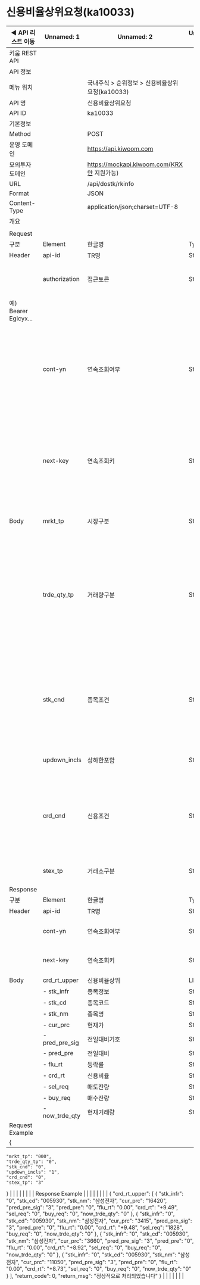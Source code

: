 # 신용비율상위요청(ka10033)

| ◀ API 리스트 이동 | Unnamed: 1 | Unnamed: 2 | Unnamed: 3 | Unnamed: 4 | Unnamed: 5 | Unnamed: 6 |
| --- | --- | --- | --- | --- | --- | --- |
| 키움 REST API |  |  |  |  |  |  |
| API 정보 |  |  |  |  |  |  |
| 메뉴 위치 |  | 국내주식 > 순위정보 > 신용비율상위요청(ka10033) |  |  |  |  |
| API 명 |  | 신용비율상위요청 |  |  |  |  |
| API ID |  | ka10033 |  |  |  |  |
| 기본정보 |  |  |  |  |  |  |
| Method |  | POST |  |  |  |  |
| 운영 도메인 |  | https://api.kiwoom.com |  |  |  |  |
| 모의투자 도메인 |  | https://mockapi.kiwoom.com(KRX만 지원가능) |  |  |  |  |
| URL |  | /api/dostk/rkinfo |  |  |  |  |
| Format |  | JSON |  |  |  |  |
| Content-Type |  | application/json;charset=UTF-8 |  |  |  |  |
| 개요 |  |  |  |  |  |  |
|  |  |  |  |  |  |  |
| Request |  |  |  |  |  |  |
| 구분 | Element | 한글명 | Type | Required | Length | Description |
| Header | api-id | TR명 | String | Y | 10 |  |
|  | authorization | 접근토큰 | String | Y | 1000 | 토큰 지정시 토큰타입("Bearer") 붙혀서 호출 
 예) Bearer Egicyx... |
|  | cont-yn | 연속조회여부 | String | N | 1 | 응답 Header의 연속조회여부값이 Y일 경우 다음데이터 요청시 응답 Header의 cont-yn값 세팅 |
|  | next-key | 연속조회키 | String | N | 50 | 응답 Header의 연속조회여부값이 Y일 경우 다음데이터 요청시 응답 Header의 next-key값 세팅 |
| Body | mrkt_tp | 시장구분 | String | Y | 3 | 000:전체, 001:코스피, 101:코스닥 |
|  | trde_qty_tp | 거래량구분 | String | Y | 3 | 0:전체조회, 10:만주이상, 50:5만주이상, 100:10만주이상, 200:20만주이상, 300:30만주이상, 500:50만주이상, 1000:백만주이상 |
|  | stk_cnd | 종목조건 | String | Y | 1 | 0:전체조회, 1:관리종목제외, 5:증100제외, 6:증100만보기, 7:증40만보기, 8:증30만보기, 9:증20만보기 |
|  | updown_incls | 상하한포함 | String | Y | 1 | 0:상하한 미포함, 1:상하한포함 |
|  | crd_cnd | 신용조건 | String | Y | 1 | 0:전체조회, 1:신용융자A군, 2:신용융자B군, 3:신용융자C군, 4:신용융자D군, 7:신용융자E군, 9:신용융자전체 |
|  | stex_tp | 거래소구분 | String | Y | 1 | 1:KRX, 2:NXT 3.통합 |
| Response |  |  |  |  |  |  |
| 구분 | Element | 한글명 | Type | Required | Length | Description |
| Header | api-id | TR명 | String | Y | 10 |  |
|  | cont-yn | 연속조회여부 | String | N | 1 | 다음 데이터가 있을시 Y값 전달 |
|  | next-key | 연속조회키 | String | N | 50 | 다음 데이터가 있을시 다음 키값 전달 |
| Body | crd_rt_upper | 신용비율상위 | LIST | N |  |  |
|  | - stk_infr | 종목정보 | String | N | 20 |  |
|  | - stk_cd | 종목코드 | String | N | 20 |  |
|  | - stk_nm | 종목명 | String | N | 40 |  |
|  | - cur_prc | 현재가 | String | N | 20 |  |
|  | - pred_pre_sig | 전일대비기호 | String | N | 20 |  |
|  | - pred_pre | 전일대비 | String | N | 20 |  |
|  | - flu_rt | 등락률 | String | N | 20 |  |
|  | - crd_rt | 신용비율 | String | N | 20 |  |
|  | - sel_req | 매도잔량 | String | N | 20 |  |
|  | - buy_req | 매수잔량 | String | N | 20 |  |
|  | - now_trde_qty | 현재거래량 | String | N | 20 |  |
| Request Example |  |  |  |  |  |  |
| {
    "mrkt_tp": "000",
    "trde_qty_tp": "0",
    "stk_cnd": "0",
    "updown_incls": "1",
    "crd_cnd": "0",
    "stex_tp": "3"
} |  |  |  |  |  |  |
| Response Example |  |  |  |  |  |  |
| {
    "crd_rt_upper": [
        {
            "stk_infr": "0",
            "stk_cd": "005930",
            "stk_nm": "삼성전자",
            "cur_prc": "16420",
            "pred_pre_sig": "3",
            "pred_pre": "0",
            "flu_rt": "0.00",
            "crd_rt": "+9.49",
            "sel_req": "0",
            "buy_req": "0",
            "now_trde_qty": "0"
        },
        {
            "stk_infr": "0",
            "stk_cd": "005930",
            "stk_nm": "삼성전자",
            "cur_prc": "3415",
            "pred_pre_sig": "3",
            "pred_pre": "0",
            "flu_rt": "0.00",
            "crd_rt": "+9.48",
            "sel_req": "1828",
            "buy_req": "0",
            "now_trde_qty": "0"
        },
        {
            "stk_infr": "0",
            "stk_cd": "005930",
            "stk_nm": "삼성전자",
            "cur_prc": "3660",
            "pred_pre_sig": "3",
            "pred_pre": "0",
            "flu_rt": "0.00",
            "crd_rt": "+8.92",
            "sel_req": "0",
            "buy_req": "0",
            "now_trde_qty": "0"
        },
        {
            "stk_infr": "0",
            "stk_cd": "005930",
            "stk_nm": "삼성전자",
            "cur_prc": "11050",
            "pred_pre_sig": "3",
            "pred_pre": "0",
            "flu_rt": "0.00",
            "crd_rt": "+8.73",
            "sel_req": "0",
            "buy_req": "0",
            "now_trde_qty": "0"
        }
    ],
    "return_code": 0,
    "return_msg": "정상적으로 처리되었습니다"
} |  |  |  |  |  |  |
